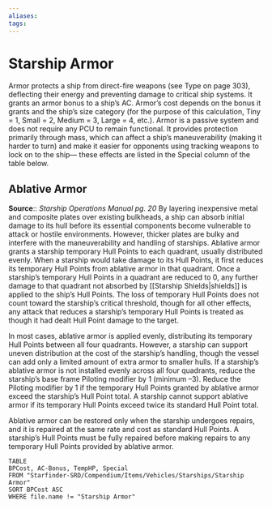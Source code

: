 ```yaml
---
aliases: 
tags: 
---
```


# Starship Armor

Armor protects a ship from direct-fire weapons (see Type on page 303), deflecting their energy and preventing damage to critical ship systems. It grants an armor bonus to a ship’s AC. Armor’s cost depends on the bonus it grants and the ship’s size category (for the purpose of this calculation, Tiny = 1, Small = 2, Medium = 3, Large = 4, etc.). Armor is a passive system and does not require any PCU to remain functional. It provides protection primarily through mass, which can affect a ship’s maneuverability (making it harder to turn) and make it easier for opponents using tracking weapons to lock on to the ship— these effects are listed in the Special column of the table below.

## Ablative Armor

**Source**:: _Starship Operations Manual pg. 20_ 
By layering inexpensive metal and composite plates over existing bulkheads, a ship can absorb initial damage to its hull before its essential components become vulnerable to attack or hostile environments. However, thicker plates are bulky and interfere with the maneuverability and handling of starships. Ablative armor grants a starship temporary Hull Points to each quadrant, usually distributed evenly. When a starship would take damage to its Hull Points, it first reduces its temporary Hull Points from ablative armor in that quadrant. Once a starship’s temporary Hull Points in a quadrant are reduced to 0, any further damage to that quadrant not absorbed by [[Starship Shields|shields]] is applied to the ship’s Hull Points. The loss of temporary Hull Points does not count toward the starship’s critical threshold, though for all other effects, any attack that reduces a starship’s temporary Hull Points is treated as though it had dealt Hull Point damage to the target.

In most cases, ablative armor is applied evenly, distributing its temporary Hull Points between all four quadrants. However, a starship can support uneven distribution at the cost of the starship’s handling, though the vessel can add only a limited amount of extra armor to smaller hulls. If a starship’s ablative armor is not installed evenly across all four quadrants, reduce the starship’s base frame Piloting modifier by 1 (minimum –3). Reduce the Piloting modifier by 1 if the temporary Hull Points granted by ablative armor exceed the starship’s Hull Point total. A starship cannot support ablative armor if its temporary Hull Points exceed twice its standard Hull Point total.

Ablative armor can be restored only when the starship undergoes repairs, and it is repaired at the same rate and cost as standard Hull Points. A starship’s Hull Points must be fully repaired before making repairs to any temporary Hull Points provided by ablative armor.

``` dataview
TABLE
BPCost, AC-Bonus, TempHP, Special
FROM "Starfinder-SRD/Compendium/Items/Vehicles/Starships/Starship Armor"
SORT BPCost ASC
WHERE file.name != "Starship Armor"
```
